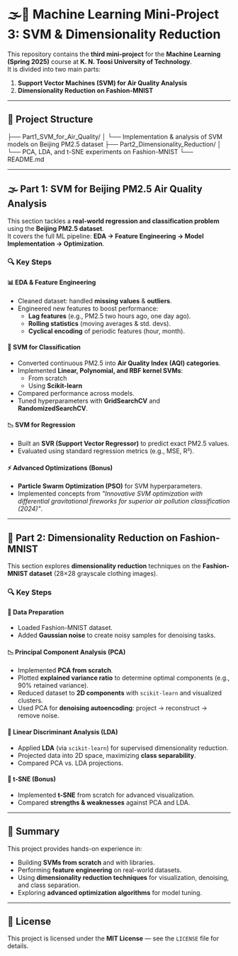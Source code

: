 # 🌫️👕 Machine Learning Mini-Project 3: SVM & Dimensionality Reduction

This repository contains the **third mini-project** for the **Machine Learning (Spring 2025)** course at **K. N. Toosi University of Technology**.  
It is divided into two main parts:

1. **Support Vector Machines (SVM) for Air Quality Analysis**  
2. **Dimensionality Reduction on Fashion-MNIST**

---

## 📁 Project Structure

├── Part1_SVM_for_Air_Quality/
│ └── Implementation & analysis of SVM models on Beijing PM2.5 dataset
├── Part2_Dimensionality_Reduction/
│ └── PCA, LDA, and t-SNE experiments on Fashion-MNIST
└── README.md

---

## 🌫️ Part 1: SVM for Beijing PM2.5 Air Quality Analysis

This section tackles a **real-world regression and classification problem** using the **Beijing PM2.5 dataset**.  
It covers the full ML pipeline: **EDA → Feature Engineering → Model Implementation → Optimization**.

### 🔍 Key Steps

#### 📊 EDA & Feature Engineering
- Cleaned dataset: handled **missing values** & **outliers**.  
- Engineered new features to boost performance:
  - **Lag features** (e.g., PM2.5 two hours ago, one day ago).  
  - **Rolling statistics** (moving averages & std. devs).  
  - **Cyclical encoding** of periodic features (hour, month).  

#### 🧠 SVM for Classification
- Converted continuous PM2.5 into **Air Quality Index (AQI) categories**.  
- Implemented **Linear, Polynomial, and RBF kernel SVMs**:
  - From scratch  
  - Using **Scikit-learn**  
- Compared performance across models.  
- Tuned hyperparameters with **GridSearchCV** and **RandomizedSearchCV**.  

#### 📉 SVM for Regression
- Built an **SVR (Support Vector Regressor)** to predict exact PM2.5 values.  
- Evaluated using standard regression metrics (e.g., MSE, R²).  

#### ⚡ Advanced Optimizations (Bonus)
- **Particle Swarm Optimization (PSO)** for SVM hyperparameters.  
- Implemented concepts from *"Innovative SVM optimization with differential gravitational fireworks for superior air pollution classification (2024)"*.  

---

## 👕 Part 2: Dimensionality Reduction on Fashion-MNIST

This section explores **dimensionality reduction** techniques on the **Fashion-MNIST dataset** (28×28 grayscale clothing images).

### 🔍 Key Steps

#### 🧹 Data Preparation
- Loaded Fashion-MNIST dataset.  
- Added **Gaussian noise** to create noisy samples for denoising tasks.  

#### 📉 Principal Component Analysis (PCA)
- Implemented **PCA from scratch**.  
- Plotted **explained variance ratio** to determine optimal components (e.g., 90% retained variance).  
- Reduced dataset to **2D components** with `scikit-learn` and visualized clusters.  
- Used PCA for **denoising autoencoding**: project → reconstruct → remove noise.  

#### 📐 Linear Discriminant Analysis (LDA)
- Applied **LDA** (via `scikit-learn`) for supervised dimensionality reduction.  
- Projected data into 2D space, maximizing **class separability**.  
- Compared PCA vs. LDA projections.  

#### 🌌 t-SNE (Bonus)
- Implemented **t-SNE** from scratch for advanced visualization.  
- Compared **strengths & weaknesses** against PCA and LDA.  

---

## 📌 Summary

This project provides hands-on experience in:
- Building **SVMs from scratch** and with libraries.  
- Performing **feature engineering** on real-world datasets.  
- Using **dimensionality reduction techniques** for visualization, denoising, and class separation.  
- Exploring **advanced optimization algorithms** for model tuning.  

---



## 📄 License
This project is licensed under the **MIT License** — see the `LICENSE` file for details.
